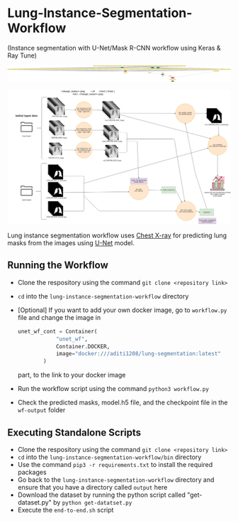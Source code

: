 # Lung-Instance-Segmentation-Workflow 
(Instance segmentation with U-Net/Mask R-CNN workflow using Keras &amp; Ray Tune)

![workflow](img/graph.png)

![workflow-outline](img/workflow.jpg)

Lung instance segmentation workflow uses [Chest X-ray](https://www.ncbi.nlm.nih.gov/pmc/articles/PMC4256233/) for predicting lung masks from the images using [U-Net](https://arxiv.org/abs/1505.04597) model. 

## Running the Workflow

* Clone the respository using the command `git clone <repository link>`
* `cd` into the `lung-instance-segmentation-workflow` directory
*  [Optional] If you want to add your own docker image, go to `workflow.py` file and change the image in 

    ```python
    unet_wf_cont = Container(
                "unet_wf",
                Container.DOCKER,
                image="docker:///aditi1208/lung-segmentation:latest"
            )
    ``` 
    
    part, to the link to your docker image
* Run the workflow script using the command `python3 workflow.py`
* Check the predicted masks, model.h5 file, and the checkpoint file in the `wf-output` folder

## Executing Standalone Scripts

* Clone the respository using the command `git clone <repository link>`
* `cd` into the `lung-instance-segmentation-workflow/bin` directory
* Use the command `pip3 -r requirements.txt` to install the required packages
* Go back to the `lung-instance-segmentation-workflow` directory and ensure that you have a directory called `output` here
* Download the dataset by running the python script called "get-dataset.py" by `python get-datatset.py`
* Execute the `end-to-end.sh` script